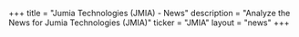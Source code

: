 +++
title = "Jumia Technologies (JMIA) - News"
description = "Analyze the News for Jumia Technologies (JMIA)"
ticker = "JMIA"
layout = "news"
+++

